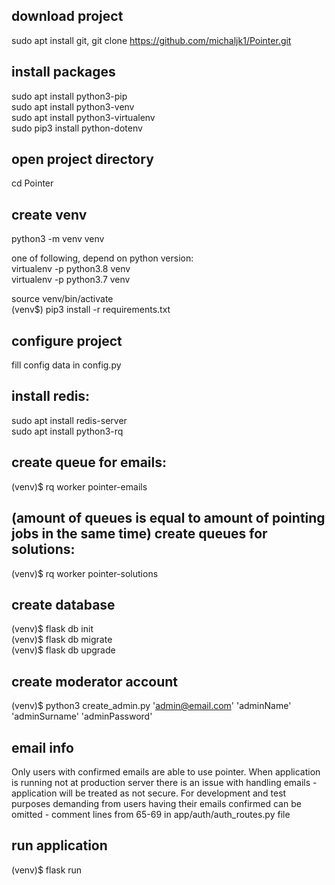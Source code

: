 download project
--------------
sudo apt install git,
git clone https://github.com/michaljk1/Pointer.git

install packages
--------------
sudo apt install python3-pip\
sudo apt install python3-venv\
sudo apt install python3-virtualenv\
sudo pip3 install python-dotenv

open project directory
-------------
cd Pointer

create venv
--------------
python3 -m venv venv

one of following, depend on python version:\
virtualenv -p python3.8 venv\
virtualenv -p python3.7 venv

source venv/bin/activate\
(venv$) pip3 install -r requirements.txt

configure project
--------------
fill config data in config.py

install redis:
--------------
sudo apt install redis-server\
sudo apt install python3-rq

create queue for emails:
--------------
(venv)$ rq worker pointer-emails

(amount of queues is equal to amount of pointing jobs in the same time)
create queues for solutions:
--------------
(venv)$ rq worker pointer-solutions

create database
--------------
(venv)$ flask db init\
(venv)$ flask db migrate\
(venv)$ flask db upgrade

create moderator account
--------------
(venv)$ python3 create_admin.py 'admin@email.com' 'adminName' 'adminSurname' 'adminPassword'

email info
--------------
Only users with confirmed emails are able to use pointer. When application is running not at production server there is an issue with handling emails - application will be treated as not secure. For development and test purposes demanding from users having their emails confirmed can be omitted - comment lines from 65-69 in app/auth/auth_routes.py file

run application
--------------
(venv)$ flask run
